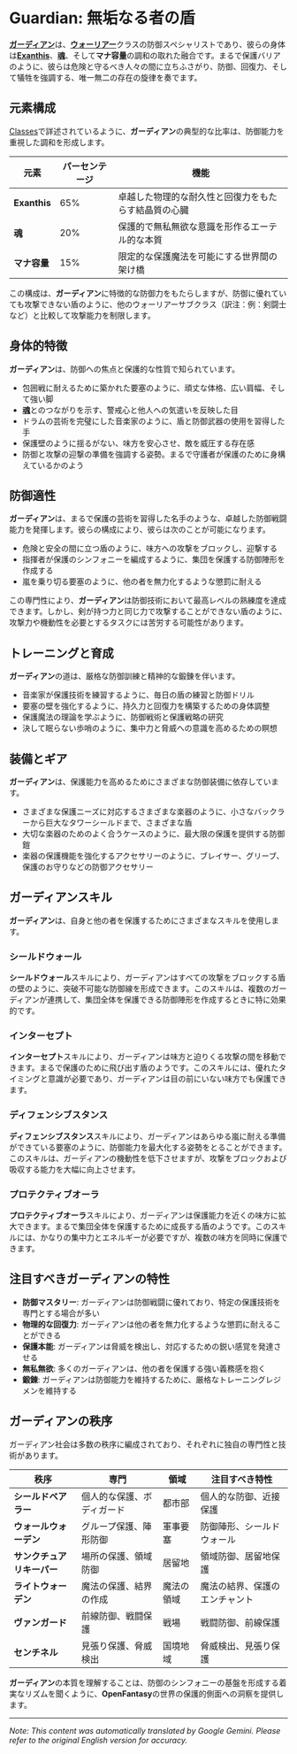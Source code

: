 # **Guardian**: 無垢なる者の盾

[**ガーディアン**](/codex/Classes/Warrior/Guardian.md)は、[**ウォーリアー**](/codex/Classes/Warrior/Warrior/Warrior.md)クラスの防御スペシャリストであり、彼らの身体は[**Exanthis**](/codex/Basic/Exanthis.md)、[**魂**](/codex/Basic/Soul.md)、そして**マナ容量**の調和の取れた融合です。まるで保護バリアのように、彼らは危険と守るべき人々の間に立ちふさがり、防御、回復力、そして犠牲を強調する、唯一無二の存在の旋律を奏でます。

## 元素構成

[Classes](/codex/Classes/Classes.md)で詳述されているように、**ガーディアン**の典型的な比率は、防御能力を重視した調和を形成します。

| 元素 | パーセンテージ | 機能 |
|---------|------------|----------|
| **Exanthis** | 65% | 卓越した物理的な耐久性と回復力をもたらす結晶質の心臓 |
| **魂** | 20% | 保護的で無私無欲な意識を形作るエーテル的な本質 |
| **マナ容量** | 15% | 限定的な保護魔法を可能にする世界間の架け橋 |

この構成は、**ガーディアン**に特徴的な防御力をもたらしますが、防御に優れていても攻撃できない盾のように、他のウォーリアーサブクラス（訳注：例：剣闘士など）と比較して攻撃能力を制限します。

## 身体的特徴

**ガーディアン**は、防御への焦点と保護的な性質で知られています。
- 包囲戦に耐えるために築かれた要塞のように、頑丈な体格、広い肩幅、そして強い脚
- [**魂**](/codex/Basic/Soul.md)とのつながりを示す、警戒心と他人への気遣いを反映した目
- ドラムの芸術を完璧にした音楽家のように、盾と防御武器の使用を習得した手
- 保護壁のように揺るがない、味方を安心させ、敵を威圧する存在感
- 防御と攻撃の迎撃の準備を強調する姿勢。まるで守護者が保護のために身構えているかのよう

## 防御適性

**ガーディアン**は、まるで保護の芸術を習得した名手のような、卓越した防御戦闘能力を発揮します。彼らの構成により、彼らは次のことが可能になります。
- 危険と安全の間に立つ盾のように、味方への攻撃をブロックし、迎撃する
- 指揮者が保護のシンフォニーを編成するように、集団を保護する防御陣形を作成する
- 嵐を乗り切る要塞のように、他の者を無力化するような懲罰に耐える

この専門性により、**ガーディアン**は防御技術において最高レベルの熟練度を達成できます。しかし、剣が持つ力と同じ力で攻撃することができない盾のように、攻撃力や機動性を必要とするタスクには苦労する可能性があります。

## トレーニングと育成

**ガーディアン**の道は、厳格な防御訓練と精神的な鍛錬を伴います。
- 音楽家が保護技術を練習するように、毎日の盾の練習と防御ドリル
- 要塞の壁を強化するように、持久力と回復力を構築するための身体調整
- 保護魔法の理論を学ぶように、防御戦術と保護戦略の研究
- 決して眠らない歩哨のように、集中力と脅威への意識を高めるための瞑想

## 装備とギア

**ガーディアン**は、保護能力を高めるためにさまざまな防御装備に依存しています。
- さまざまな保護ニーズに対応するさまざまな楽器のように、小さなバックラーから巨大なタワーシールドまで、さまざまな盾
- 大切な楽器のためのよく合うケースのように、最大限の保護を提供する防御鎧
- 楽器の保護機能を強化するアクセサリーのように、ブレイサー、グリーブ、保護のお守りなどの防御アクセサリー

## ガーディアンスキル

**ガーディアン**は、自身と他の者を保護するためにさまざまなスキルを使用します。

### シールドウォール

**シールドウォール**スキルにより、ガーディアンはすべての攻撃をブロックする盾の壁のように、突破不可能な防御線を形成できます。このスキルは、複数のガーディアンが連携して、集団全体を保護できる防御陣形を作成するときに特に効果的です。

### インターセプト

**インターセプト**スキルにより、ガーディアンは味方と迫りくる攻撃の間を移動できます。まるで保護のために飛び出す盾のようです。このスキルには、優れたタイミングと意識が必要であり、ガーディアンは目の前にいない味方でも保護できます。

### ディフェンシブスタンス

**ディフェンシブスタンス**スキルにより、ガーディアンはあらゆる嵐に耐える準備ができている要塞のように、防御能力を最大化する姿勢をとることができます。このスキルは、ガーディアンの機動性を低下させますが、攻撃をブロックおよび吸収する能力を大幅に向上させます。

### プロテクティブオーラ

**プロテクティブオーラ**スキルにより、ガーディアンは保護能力を近くの味方に拡大できます。まるで集団全体を保護するために成長する盾のようです。このスキルには、かなりの集中力とエネルギーが必要ですが、複数の味方を同時に保護できます。

## 注目すべきガーディアンの特性

- **防御マスタリー**: ガーディアンは防御戦闘に優れており、特定の保護技術を専門とする場合が多い
- **物理的な回復力**: ガーディアンは他の者を無力化するような懲罰に耐えることができる
- **保護本能**: ガーディアンは脅威を検出し、対応するための鋭い感覚を発達させる
- **無私無欲**: 多くのガーディアンは、他の者を保護する強い義務感を抱く
- **鍛錬**: ガーディアンは防御能力を維持するために、厳格なトレーニングレジメンを維持する

## ガーディアンの秩序

ガーディアン社会は多数の秩序に編成されており、それぞれに独自の専門性と技術があります。

| 秩序 | 専門 | 領域 | 注目すべき特性 |
|---------|---------------|---------|-------------------|
| **シールドベアラー** | 個人的な保護、ボディガード | 都市部 | 個人的な防御、近接保護 |
| **ウォールウォーデン** | グループ保護、陣形防御 | 軍事要塞 | 防御陣形、シールドウォール |
| **サンクチュアリキーパー** | 場所の保護、領域防御 | 居留地 | 領域防御、居留地保護 |
| **ライトウォーデン** | 魔法の保護、結界の作成 | 魔法の領域 | 魔法の結界、保護のエンチャント |
| **ヴァンガード** | 前線防御、戦闘保護 | 戦場 | 戦闘防御、前線保護 |
| **センチネル** | 見張り保護、脅威検出 | 国境地域 | 脅威検出、見張り保護 |

**ガーディアン**の本質を理解することは、防御のシンフォニーの基盤を形成する着実なリズムを聞くように、**OpenFantasy**の世界の保護的側面への洞察を提供します。


---
_Note: This content was automatically translated by Google Gemini. Please refer to the original English version for accuracy._